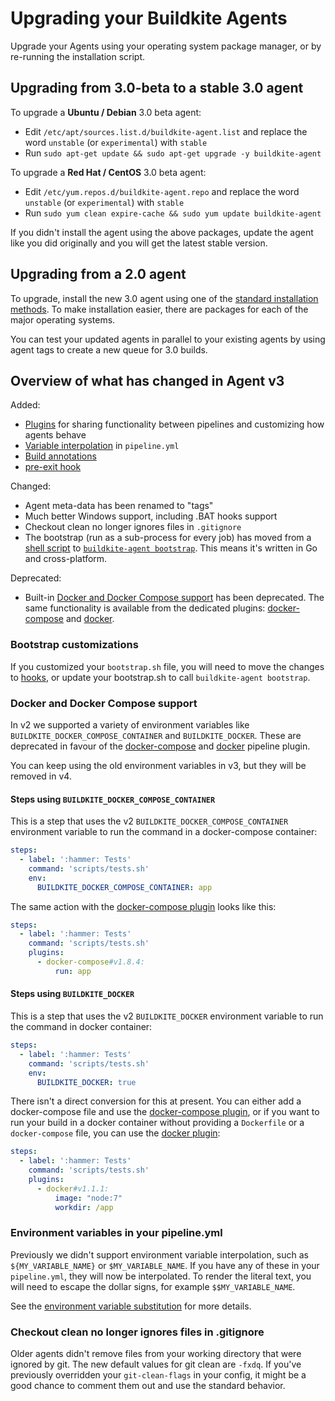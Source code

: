 # Upgrading your Buildkite Agents

Upgrade your Agents using your operating system package manager, or by re-running the installation script.

## Upgrading from 3.0-beta to a stable 3.0 agent

To upgrade a **Ubuntu / Debian** 3.0 beta agent:

* Edit `/etc/apt/sources.list.d/buildkite-agent.list` and replace the word `unstable` (or `experimental`) with `stable`
* Run `sudo apt-get update && sudo apt-get upgrade -y buildkite-agent`

To upgrade a **Red Hat / CentOS** 3.0 beta agent:

* Edit `/etc/yum.repos.d/buildkite-agent.repo` and replace the word `unstable` (or `experimental`) with `stable`
* Run `sudo yum clean expire-cache && sudo yum update buildkite-agent`

If you didn't install the agent using the above packages, update the agent like you did originally and you will get the latest stable version.

## Upgrading from a 2.0 agent

To upgrade, install the new 3.0 agent using one of the [standard installation methods](/docs/agent/v3/installation). To make installation easier, there are packages for each of the major operating systems.

You can test your updated agents in parallel to your existing agents by using agent tags to create a new queue for 3.0 builds.

## Overview of what has changed in Agent v3

Added:

* [Plugins](/docs/plugins) for sharing functionality between pipelines and customizing how agents behave
* [Variable interpolation](/docs/agent/v3/cli-pipeline) in `pipeline.yml`
* [Build annotations](/docs/agent/v3/cli-annotate)
* [pre-exit hook](/docs/agent/v3/hooks#job-lifecycle-hooks)

Changed:

* Agent meta-data has been renamed to "tags"
* Much better Windows support, including .BAT hooks support
* Checkout clean no longer ignores files in `.gitignore`
* The bootstrap (run as a sub-process for every job) has moved from a [shell script](https://github.com/buildkite/agent/blob/2-6-stable/templates/bootstrap.sh) to [`buildkite-agent bootstrap`](/docs/agent/v3/cli-bootstrap). This means it's written in Go and cross-platform.

Deprecated:

* Built-in [Docker and Docker Compose support](/docs/tutorials/docker-containerized-builds) has been deprecated. The same functionality is available from the dedicated plugins: [docker-compose](https://github.com/buildkite-plugins/docker-compose-buildkite-plugin) and [docker](https://github.com/buildkite-plugins/docker-buildkite-plugin).

### Bootstrap customizations

If you customized your `bootstrap.sh` file, you will need to move the changes to [hooks](/docs/agent/v3/hooks), or update your bootstrap.sh to call `buildkite-agent bootstrap`.

### Docker and Docker Compose support

In v2 we supported a variety of environment variables like `BUILDKITE_DOCKER_COMPOSE_CONTAINER` and `BUILDKITE_DOCKER`. These are deprecated in favour of the [docker-compose](https://github.com/buildkite-plugins/docker-compose-buildkite-plugin) and [docker](https://github.com/buildkite-plugins/docker-buildkite-plugin) pipeline plugin.

You can keep using the old environment variables in v3, but they will be removed in v4.

#### Steps using `BUILDKITE_DOCKER_COMPOSE_CONTAINER`

This is a step that uses the v2 `BUILDKITE_DOCKER_COMPOSE_CONTAINER` environment variable to run the command in a docker-compose container:

```yaml
steps:
  - label: ':hammer: Tests'
    command: 'scripts/tests.sh'
    env:
      BUILDKITE_DOCKER_COMPOSE_CONTAINER: app
```

The same action with the [docker-compose plugin](https://github.com/buildkite-plugins/docker-compose-buildkite-plugin) looks like this:

```yaml
steps:
  - label: ':hammer: Tests'
    command: 'scripts/tests.sh'
    plugins:
      - docker-compose#v1.8.4:
          run: app
```

#### Steps using `BUILDKITE_DOCKER`

This is a step that uses the v2 `BUILDKITE_DOCKER` environment variable to run the command in docker container:

```yaml
steps:
  - label: ':hammer: Tests'
    command: 'scripts/tests.sh'
    env:
      BUILDKITE_DOCKER: true
```

There isn't a direct conversion for this at present. You can either add a docker-compose file and use the [docker-compose plugin](https://github.com/buildkite-plugins/docker-compose-buildkite-plugin), or if you want to run your build in a docker container without providing a `Dockerfile` or a `docker-compose` file, you can use the [docker plugin](https://github.com/buildkite-plugins/docker-buildkite-plugin):

```yaml
steps:
  - label: ':hammer: Tests'
    command: 'scripts/tests.sh'
    plugins:
      - docker#v1.1.1:
          image: "node:7"
          workdir: /app
```

### Environment variables in your pipeline.yml

Previously we didn't support environment variable interpolation, such as `${MY_VARIABLE_NAME}` or `$MY_VARIABLE_NAME`. If you have any of these in your `pipeline.yml`, they will now be interpolated. To render the literal text, you will need to escape the dollar signs, for example `$$MY_VARIABLE_NAME`.

See the [environment variable substitution](/docs/agent/v3/cli-pipeline#environment-variable-substitution) for more details.

### Checkout clean no longer ignores files in .gitignore

Older agents didn't remove files from your working directory that were ignored by git. The new default values for git clean are `-fxdq`. If you've previously overridden your `git-clean-flags` in your config, it might be a good chance to comment them out and use the standard behavior.
